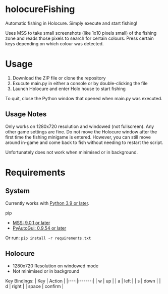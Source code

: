 # holocureFishing
Automatic fishing in Holocure. Simply execute and start fishing!

Uses MSS to take small screenshots (like 1x10 pixels small) of the fishing zone and reads those pixels to search for certain colours. Press certain keys depending on which colour was detected.


# Usage
1. Download the ZIP file or clone the repository
2. Exucute main.py in either a console or by double-clicking the file
3. Launch Holocure and enter Holo house to start fishing

To quit, close the Python window that opened when main.py was executed.

## Usage Notes
Only works on 1280x720 resolution and windowed (not fullscreen). Any other game settings are fine. Do not move the Holocure window after 
the first time the fishing minigame is entered. However, you can still move around in-game and come back to fish without needing to restart the script.  

Unfortunately does not work when minimised or in background.

# Requirements 
## System
Currently works with [Python 3.9 or later](https://www.python.org/downloads/).

pip
- [MSS: 9.0.1 or later](https://pypi.org/project/mss/)
- [PyAutoGui: 0.9.54 or later](https://pypi.org/project/PyAutoGUI/)

Or run: `pip install -r requirements.txt` 

## Holocure
- 1280x720 Resolution on windowed mode
- Not minimised or in background

Key Bindings:
| Key | Action |
|:---:|:------:|
| w   |   up   |
| a   |  left  |
| s   |  down  |
| d   |  right |
| space   | confirm |
